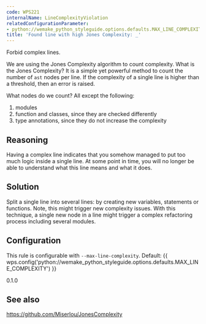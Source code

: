 ```yaml
---
code: WPS221
internalName: LineComplexityViolation
relatedConfigurationParameter:
- python://wemake_python_styleguide.options.defaults.MAX_LINE_COMPLEXITY
title: 'Found line with high Jones Complexity: _'
---
```


Forbid complex lines.

We are using the Jones Complexity algorithm to count complexity. What is
the Jones Complexity? It is a simple yet powerful method to count the
number of `ast` nodes per line. If the complexity of a single line is
higher than a threshold, then an error is raised.

What nodes do we count? All except the following:

1.  modules
2.  function and classes, since they are checked differently
3.  type annotations, since they do not increase the complexity

<!-- end list -->

## Reasoning
Having a complex line indicates that you somehow managed to put too
much logic inside a single line. At some point in time, you will no
longer be able to understand what this line means and what it does.

## Solution
Split a single line into several lines: by creating new variables,
statements or functions. Note, this might trigger new complexity
issues. With this technique, a single new node in a line might
trigger a complex refactoring process including several modules.

## Configuration
This rule is configurable with `--max-line-complexity`. Default:
{{ wps.config('python://wemake_python_styleguide.options.defaults.MAX_LINE_COMPLEXITY') }}

<div class="versionadded">

0.1.0

</div>

## See also
<https://github.com/Miserlou/JonesComplexity>